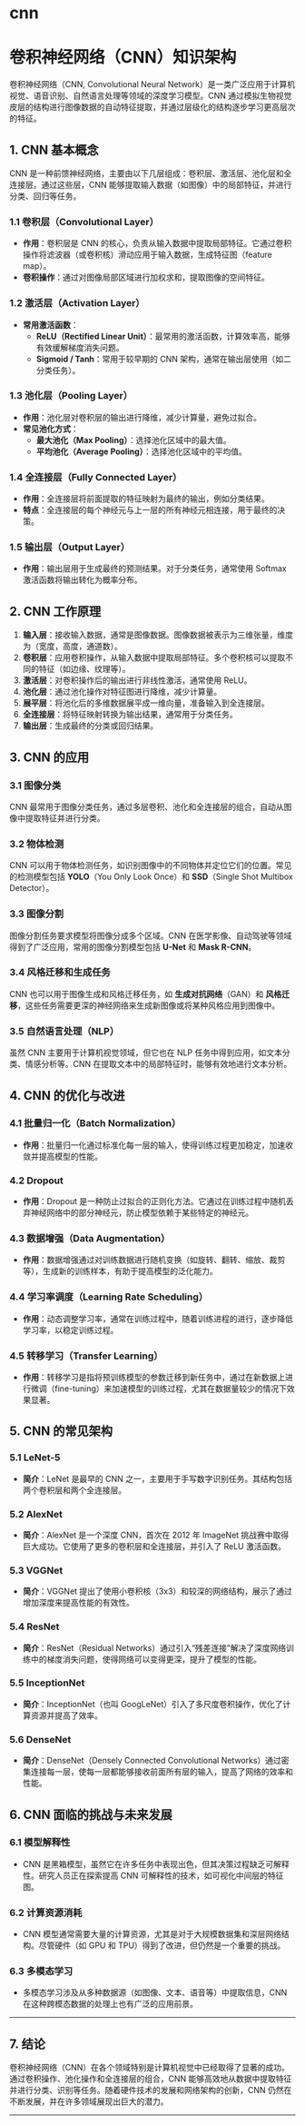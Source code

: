 # cnn
# 卷积神经网络（CNN）知识架构

卷积神经网络（CNN, Convolutional Neural Network）是一类广泛应用于计算机视觉、语音识别、自然语言处理等领域的深度学习模型。CNN 通过模拟生物视觉皮层的结构进行图像数据的自动特征提取，并通过层级化的结构逐步学习更高层次的特征。

## 1. CNN 基本概念

CNN 是一种前馈神经网络，主要由以下几层组成：卷积层、激活层、池化层和全连接层。通过这些层，CNN 能够提取输入数据（如图像）中的局部特征，并进行分类、回归等任务。

### 1.1 卷积层（Convolutional Layer）
- **作用**：卷积层是 CNN 的核心，负责从输入数据中提取局部特征。它通过卷积操作将滤波器（或卷积核）滑动应用于输入数据，生成特征图（feature map）。
- **卷积操作**：通过对图像局部区域进行加权求和，提取图像的空间特征。
  
### 1.2 激活层（Activation Layer）
- **常用激活函数**：
  - **ReLU（Rectified Linear Unit）**：最常用的激活函数，计算效率高，能够有效缓解梯度消失问题。
  - **Sigmoid / Tanh**：常用于较早期的 CNN 架构，通常在输出层使用（如二分类任务）。
  
### 1.3 池化层（Pooling Layer）
- **作用**：池化层对卷积层的输出进行降维，减少计算量，避免过拟合。
- **常见池化方式**：
  - **最大池化（Max Pooling）**：选择池化区域中的最大值。
  - **平均池化（Average Pooling）**：选择池化区域中的平均值。

### 1.4 全连接层（Fully Connected Layer）
- **作用**：全连接层将前面提取的特征映射为最终的输出，例如分类结果。
- **特点**：全连接层的每个神经元与上一层的所有神经元相连接，用于最终的决策。

### 1.5 输出层（Output Layer）
- **作用**：输出层用于生成最终的预测结果。对于分类任务，通常使用 Softmax 激活函数将输出转化为概率分布。

## 2. CNN 工作原理

1. **输入层**：接收输入数据，通常是图像数据。图像数据被表示为三维张量，维度为（宽度，高度，通道数）。
2. **卷积层**：应用卷积操作，从输入数据中提取局部特征。多个卷积核可以提取不同的特征（如边缘、纹理等）。
3. **激活层**：对卷积操作后的输出进行非线性激活，通常使用 ReLU。
4. **池化层**：通过池化操作对特征图进行降维，减少计算量。
5. **展平层**：将池化后的多维数据展平成一维向量，准备输入到全连接层。
6. **全连接层**：将特征映射转换为输出结果，通常用于分类任务。
7. **输出层**：生成最终的分类或回归结果。

## 3. CNN 的应用

### 3.1 图像分类
CNN 最常用于图像分类任务，通过多层卷积、池化和全连接层的组合，自动从图像中提取特征并进行分类。

### 3.2 物体检测
CNN 可以用于物体检测任务，如识别图像中的不同物体并定位它们的位置。常见的检测模型包括 **YOLO**（You Only Look Once）和 **SSD**（Single Shot Multibox Detector）。

### 3.3 图像分割
图像分割任务要求模型将图像分成多个区域。CNN 在医学影像、自动驾驶等领域得到了广泛应用，常用的图像分割模型包括 **U-Net** 和 **Mask R-CNN**。

### 3.4 风格迁移和生成任务
CNN 也可以用于图像生成和风格迁移任务，如 **生成对抗网络**（GAN）和 **风格迁移**，这些任务需要更深的神经网络来生成新图像或将某种风格应用到图像中。

### 3.5 自然语言处理（NLP）
虽然 CNN 主要用于计算机视觉领域，但它也在 NLP 任务中得到应用，如文本分类、情感分析等。CNN 在提取文本中的局部特征时，能够有效地进行文本分析。

## 4. CNN 的优化与改进

### 4.1 批量归一化（Batch Normalization）
- **作用**：批量归一化通过标准化每一层的输入，使得训练过程更加稳定，加速收敛并提高模型的性能。

### 4.2 Dropout
- **作用**：Dropout 是一种防止过拟合的正则化方法。它通过在训练过程中随机丢弃神经网络中的部分神经元，防止模型依赖于某些特定的神经元。

### 4.3 数据增强（Data Augmentation）
- **作用**：数据增强通过对训练数据进行随机变换（如旋转、翻转、缩放、裁剪等），生成新的训练样本，有助于提高模型的泛化能力。

### 4.4 学习率调度（Learning Rate Scheduling）
- **作用**：动态调整学习率，通常在训练过程中，随着训练进程的进行，逐步降低学习率，以稳定训练过程。

### 4.5 转移学习（Transfer Learning）
- **作用**：转移学习是指将预训练模型的参数迁移到新任务中，通过在新数据上进行微调（fine-tuning）来加速模型的训练过程，尤其在数据量较少的情况下效果显著。

## 5. CNN 的常见架构

### 5.1 LeNet-5
- **简介**：LeNet 是最早的 CNN 之一，主要用于手写数字识别任务。其结构包括两个卷积层和两个全连接层。

### 5.2 AlexNet
- **简介**：AlexNet 是一个深度 CNN，首次在 2012 年 ImageNet 挑战赛中取得巨大成功。它使用了更多的卷积层和全连接层，并引入了 ReLU 激活函数。

### 5.3 VGGNet
- **简介**：VGGNet 提出了使用小卷积核（3x3）和较深的网络结构，展示了通过增加深度来提高性能的有效性。

### 5.4 ResNet
- **简介**：ResNet（Residual Networks）通过引入“残差连接”解决了深度网络训练中的梯度消失问题，使得网络可以变得更深，提升了模型的性能。

### 5.5 InceptionNet
- **简介**：InceptionNet（也叫 GoogLeNet）引入了多尺度卷积操作，优化了计算资源并提高了效率。

### 5.6 DenseNet
- **简介**：DenseNet（Densely Connected Convolutional Networks）通过密集连接每一层，使每一层都能够接收前面所有层的输入，提高了网络的效率和性能。

## 6. CNN 面临的挑战与未来发展

### 6.1 模型解释性
- CNN 是黑箱模型，虽然它在许多任务中表现出色，但其决策过程缺乏可解释性。研究人员正在探索提高 CNN 可解释性的技术，如可视化中间层的特征图。

### 6.2 计算资源消耗
- CNN 模型通常需要大量的计算资源，尤其是对于大规模数据集和深层网络结构。尽管硬件（如 GPU 和 TPU）得到了改进，但仍然是一个重要的挑战。

### 6.3 多模态学习
- 多模态学习涉及从多种数据源（如图像、文本、语音等）中提取信息，CNN 在这种跨模态数据的处理上也有广泛的应用前景。

---

## 7. 结论

卷积神经网络（CNN）在各个领域特别是计算机视觉中已经取得了显著的成功。通过卷积操作、池化操作和全连接层的组合，CNN 能够高效地从数据中提取特征并进行分类、识别等任务。随着硬件技术的发展和网络架构的创新，CNN 仍然在不断发展，并在许多领域展现出巨大的潜力。

---
